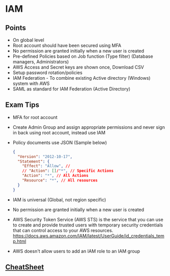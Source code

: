 # IAM

## Points

- On global level
- Root account should have been secured using MFA
- No permission are granted initially when a new user is created
- Pre-defined Policies based on Job function (Type filter) (Database managers, Administrators)
- AWS Access and Secret keys are shown once, Download CSV
- Setup password rotation/policies
- IAM Federation - To combine existing Active directory (Windows) system with AWS
- SAML as standard for IAM Federation (Active Directory)

## Exam Tips

- MFA for root account
- Create Admin Group and assign appropriate permissions and never sign in back using root account, instead use IAM
- Policy documents use JSON (Sample below)

  ```json
  {
    "Version": "2012-10-17",
    "Statement": {
      "Effect": "Allow", //
      // "Action": []/"*", // Specific Actions
      "Action": "*", // All Actions
      "Resource": "*", // All resources
    }
  }

- IAM is universal (Global, not region specific)
- No permission are granted initially when a new user is created
- AWS Security Token Service (AWS STS) is the service that you can use to create and provide trusted users with temporary security credentials that can control access to your AWS resources. https://docs.aws.amazon.com/IAM/latest/UserGuide/id_credentials_temp.html
- AWS doesn't allow users to add an IAM role to an IAM group

## [CheatSheet](https://tutorialsdojo.com/aws-identity-and-access-management-iam/#validate-your-knowledge)
